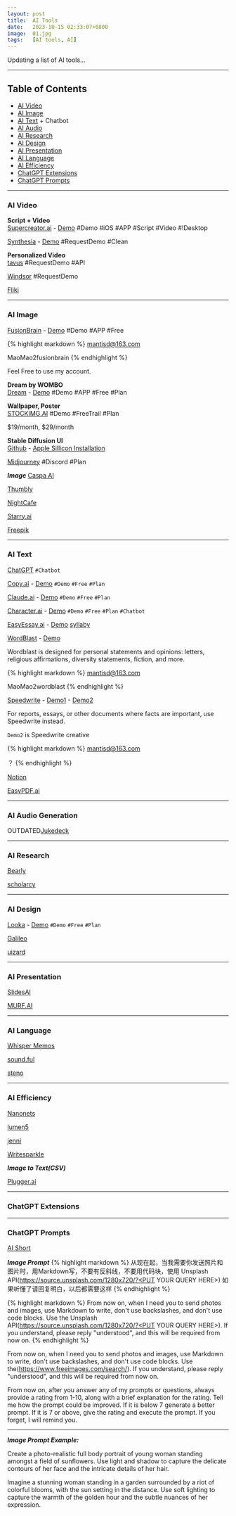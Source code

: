 ```yaml
---
layout: post
title:  AI Tools
date:   2023-10-15 02:33:07+0800
image:  01.jpg
tags:   [AI tools, AI]
---
```

Updating a list of AI tools...

* * *

Table of Contents
-----------------
*   [AI Video](#AI-Video)
*   [AI Image](#AI-Image)
*   [AI Text](#AI-Text) + Chatbot
*   [AI Audio](#AI-Audio)
*   [AI Research](#AI-Research)
*   [AI Design](#AI-Design)
*   [AI Presentation](#AI-Presentation)
*   [AI Language](#AI-Language)
*   [AI Efficiency](#AI-Efficiency)
*   [ChatGPT Extensions](#ChatGPT-Extensions)
*   [ChatGPT Prompts](#ChatGPT-Prompts)



---

### <a id="AI-Video"></a>AI Video

**Script + Video**  
[Supercreator.ai](https://www.supercreator.ai) - 
[Demo](https://app.supercreator.ai/home) #Demo #iOS #APP #Script #Video #!Desktop  

[Synthesia](https://www.synthesia.io) - 
[Demo](https://www.synthesia.io/free-ai-video-demo#OptimizedForSharing_New) #RequestDemo #Clean

**Personalized Video**  
[tavus](https://www.tavus.io) #RequestDemo #API  

[Windsor](https://www.windsor.io) #RequestDemo  

[Fliki]()

---

### <a id="AI-Image"></a>AI Image


[FusionBrain](https://fusionbrain.ai/en/editor/) - 
[Demo](https://fusionbrain.ai/en/editor/) #Demo #APP #Free

{% highlight markdown %}
mantisd@163.com

MaoMao2fusionbrain
{% endhighlight %}

Feel Free to use my account.


**Dream by WOMBO**  
[Dream](https://dream.ai) - 
[Demo](https://dream.ai/create) #Demo #APP #Free #Plan  

**Wallpaper, Poster**  
[STOCKIMG.AI](https://stockimg.ai) #Demo #FreeTrail #Plan 

$19/month, $29/month  

**Stable Diffusion UI**  
[Github](https://github.com/AUTOMATIC1111/stable-diffusion-webui/) - 
[Apple Sillicon Installation](https://github.com/AUTOMATIC1111/stable-diffusion-webui/wiki/Installation-on-Apple-Silicon)  

[Midjourney](https://www.midjourney.com) #Discord #Plan  



***Image***
[Caspa AI]()


[Thumbly]()

[NightCafe]()

[Starry.ai]()

[Freepik]()

---

### <a id="AI-Text"></a>AI Text

[ChatGPT]() `#Chatbot`

[Copy.ai](https://app.copy.ai/) - 
[Demo](https://app.copy.ai/projects/34884559?tool=chat&tab=results) `#Demo` `#Free` `#Plan`

[Claude.ai](https://claude.ai/) - 
[Demo](https://claude.ai/chat) `#Demo` `#Free` `#Plan`

[Character.ai](https://beta.character.ai) - 
[Demo](https://beta.character.ai) `#Demo` `#Free` `#Plan` `#Chatbot`

[EasyEssay.ai](https://www.easyessay.ai) - 
[Demo](https://www.easyessay.ai/writing)
[syllaby]()

[WordBlast](https://wordblst.com/) - 
[Demo](https://wordblst.com/app#)

Wordblast is designed for personal statements and opinions: letters, religious affirmations, diversity statements, fiction, and more.

{% highlight markdown %}
mantisd@163.com

MaoMao2wordblast
{% endhighlight %}

[Speedwrite](https://speedwrite.com/) - 
[Demo1](https://speedwrite.com/app) - 
[Demo2](https://speedwrite.com/creative-app)

For reports, essays, or other documents where facts are important, use Speedwrite instead.

`Demo2` is Speedwrite creative

{% highlight markdown %}
mantisd@163.com

？
{% endhighlight %}

[Notion]()

[EasyPDF.ai](https://easypdf.ai)

---

### <a id="AI-Audio"></a>AI Audio Generation

OUTDATED[Jukedeck]()

---

### <a id="AI-Research"></a>AI Research

[Bearly]()

[scholarcy]()

---

### <a id="AI-Design"></a>AI Design

[Looka](https://looka.com) - 
[Demo](https://looka.com/explore) `#Demo` `#Free` `#Plan`

[Galileo]()

[uizard]()

---

### <a id="AI-Presentation"></a>AI Presentation

[SlidesAI]()

[MURF.AI]()

---

### <a id="AI-Language"></a>AI Language

[Whisper Memos]()

[sound.ful]()

[steno]()

---

### <a id="AI-Efficiency"></a>AI Efficiency

[Nanonets]()

[lumen5]()

[jenni]()

[Writesparkle]()


***Image to Text(CSV)***

[Plugger.ai](https://www.plugger.ai/models/ocr-word-detection)

---

### <a id="ChatGPT-Extensions"></a>ChatGPT Extensions

---

### <a id="ChatGPT-Prompts"></a>ChatGPT Prompts

[AI Short]()

***Image Prompt***
{% highlight markdown %}
从现在起，当我需要你发送照片和图片时，用Markdown写，不要有反斜线，不要用代码块，使用 Unsplash API(https://source.unsplash.com/1280x720/?<PUT YOUR QUERY HERE>) 如果听懂了请回复明白，以后都需要这样
{% endhighlight %}

{% highlight markdown %}
From now on, when I need you to send photos and images, use Markdown to write, don't use backslashes, and don't use code blocks. Use the Unsplash API(https://source.unsplash.com/1280x720/?<PUT YOUR QUERY HERE>). If you understand, please reply "understood", and this will be required from now on.
{% endhighlight %}

From now on, when I need you to send photos and images, use Markdown to write, don't use backslashes, and don't use code blocks. Use the(https://www.freeimages.com/search/<PUT YOUR QUERY HERE>). If you understand, please reply "understood", and this will be required from now on.

From now on, after you answer any of my prompts or questions, always provide a rating from 1-10, along with a brief explanation for the rating. Tell me how the prompt could be improved. If it is below 7 generate a better prompt. If it is 7 or above, give the rating and execute the prompt. If you forget, I will remind you.

---

***Image Prompt Example:***

Create a photo-realistic full body portrait of young woman standing amongst a field of sunflowers. Use light and shadow to capture the delicate contours of her face and the intricate details of her hair.

Imagine a stunning woman standing in a garden surrounded by a riot of colorful blooms, with the sun setting in the distance. Use soft lighting to capture the warmth of the golden hour and the subtle nuances of her expression.